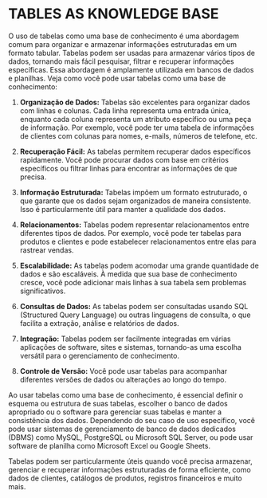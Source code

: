 # TABLES AS KNOWLEDGE BASE
O uso de tabelas como uma base de conhecimento é uma abordagem comum para organizar e armazenar informações estruturadas em um formato tabular. Tabelas podem ser usadas para armazenar vários tipos de dados, tornando mais fácil pesquisar, filtrar e recuperar informações específicas. Essa abordagem é amplamente utilizada em bancos de dados e planilhas. Veja como você pode usar tabelas como uma base de conhecimento:

1. **Organização de Dados:** Tabelas são excelentes para organizar dados com linhas e colunas. Cada linha representa uma entrada única, enquanto cada coluna representa um atributo específico ou uma peça de informação. Por exemplo, você pode ter uma tabela de informações de clientes com colunas para nomes, e-mails, números de telefone, etc.

2. **Recuperação Fácil:** As tabelas permitem recuperar dados específicos rapidamente. Você pode procurar dados com base em critérios específicos ou filtrar linhas para encontrar as informações de que precisa.

3. **Informação Estruturada:** Tabelas impõem um formato estruturado, o que garante que os dados sejam organizados de maneira consistente. Isso é particularmente útil para manter a qualidade dos dados.

4. **Relacionamentos:** Tabelas podem representar relacionamentos entre diferentes tipos de dados. Por exemplo, você pode ter tabelas para produtos e clientes e pode estabelecer relacionamentos entre elas para rastrear vendas.

5. **Escalabilidade:** As tabelas podem acomodar uma grande quantidade de dados e são escaláveis. À medida que sua base de conhecimento cresce, você pode adicionar mais linhas à sua tabela sem problemas significativos.

6. **Consultas de Dados:** As tabelas podem ser consultadas usando SQL (Structured Query Language) ou outras linguagens de consulta, o que facilita a extração, análise e relatórios de dados.

7. **Integração:** Tabelas podem ser facilmente integradas em várias aplicações de software, sites e sistemas, tornando-as uma escolha versátil para o gerenciamento de conhecimento.

8. **Controle de Versão:** Você pode usar tabelas para acompanhar diferentes versões de dados ou alterações ao longo do tempo.

Ao usar tabelas como uma base de conhecimento, é essencial definir o esquema ou estrutura de suas tabelas, escolher o banco de dados apropriado ou o software para gerenciar suas tabelas e manter a consistência dos dados. Dependendo do seu caso de uso específico, você pode usar sistemas de gerenciamento de banco de dados dedicados (DBMS) como MySQL, PostgreSQL ou Microsoft SQL Server, ou pode usar software de planilha como Microsoft Excel ou Google Sheets.

Tabelas podem ser particularmente úteis quando você precisa armazenar, gerenciar e recuperar informações estruturadas de forma eficiente, como dados de clientes, catálogos de produtos, registros financeiros e muito mais.